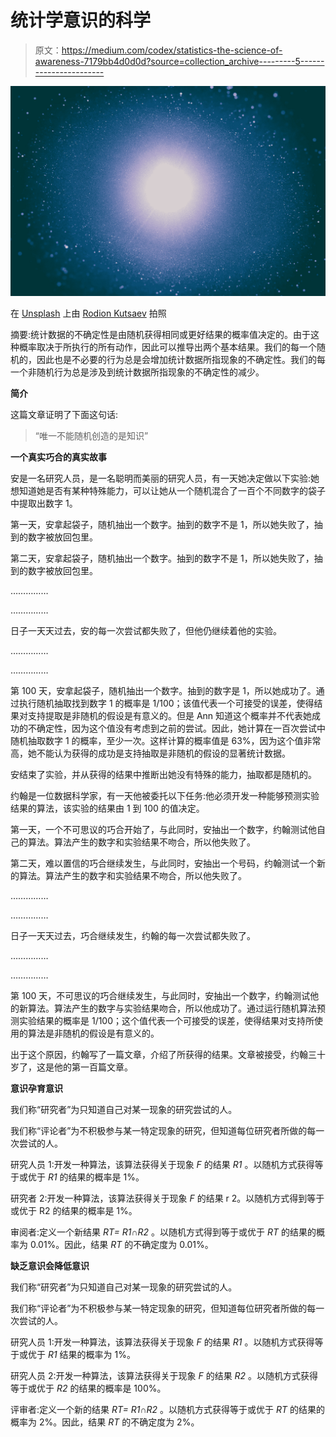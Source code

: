 # 统计学意识的科学

> 原文：<https://medium.com/codex/statistics-the-science-of-awareness-7179bb4d0d0d?source=collection_archive---------5----------------------->

![](img/699759e2f4aa3772a58530af7326c89d.png)

在 [Unsplash](https://unsplash.com/s/photos/light?utm_source=unsplash&utm_medium=referral&utm_content=creditCopyText) 上由 [Rodion Kutsaev](https://unsplash.com/@frostroomhead?utm_source=unsplash&utm_medium=referral&utm_content=creditCopyText) 拍照

摘要:统计数据的不确定性是由随机获得相同或更好结果的概率值决定的。由于这种概率取决于所执行的所有动作，因此可以推导出两个基本结果。我们的每一个随机的，因此也是不必要的行为总是会增加统计数据所指现象的不确定性。我们的每一个非随机行为总是涉及到统计数据所指现象的不确定性的减少。

**简介**

这篇文章证明了下面这句话:

> “唯一不能随机创造的是知识”

**一个真实巧合的真实故事**

安是一名研究人员，是一名聪明而美丽的研究人员，有一天她决定做以下实验:她想知道她是否有某种特殊能力，可以让她从一个随机混合了一百个不同数字的袋子中提取出数字 1。

第一天，安拿起袋子，随机抽出一个数字。抽到的数字不是 1，所以她失败了，抽到的数字被放回包里。

第二天，安拿起袋子，随机抽出一个数字。抽到的数字不是 1，所以她失败了，抽到的数字被放回包里。

……………

……………

日子一天天过去，安的每一次尝试都失败了，但他仍继续着他的实验。

……………

……………

第 100 天，安拿起袋子，随机抽出一个数字。抽到的数字是 1，所以她成功了。通过执行随机抽取找到数字 1 的概率是 1/100；该值代表一个可接受的误差，使得结果对支持提取是非随机的假设是有意义的。但是 Ann 知道这个概率并不代表她成功的不确定性，因为这个值没有考虑到之前的尝试。因此，她计算在一百次尝试中随机抽取数字 1 的概率，至少一次。这样计算的概率值是 63%，因为这个值非常高，她不能认为获得的成功是支持抽取是非随机的假设的显著统计数据。

安结束了实验，并从获得的结果中推断出她没有特殊的能力，抽取都是随机的。

约翰是一位数据科学家，有一天他被委托以下任务:他必须开发一种能够预测实验结果的算法，该实验的结果由 1 到 100 的值决定。

第一天，一个不可思议的巧合开始了，与此同时，安抽出一个数字，约翰测试他自己的算法。算法产生的数字和实验结果不吻合，所以他失败了。

第二天，难以置信的巧合继续发生，与此同时，安抽出一个号码，约翰测试一个新的算法。算法产生的数字和实验结果不吻合，所以他失败了。

……………

……………

日子一天天过去，巧合继续发生，约翰的每一次尝试都失败了。

……………

……………

第 100 天，不可思议的巧合继续发生，与此同时，安抽出一个数字，约翰测试他的新算法。算法产生的数字与实验结果吻合，所以他成功了。通过运行随机算法预测实验结果的概率是 1/100；这个值代表一个可接受的误差，使得结果对支持所使用的算法是非随机的假设是有意义的。

出于这个原因，约翰写了一篇文章，介绍了所获得的结果。文章被接受，约翰三十岁了，这是他的第一百篇文章。

**意识孕育意识**

我们称“研究者”为只知道自己对某一现象的研究尝试的人。

我们称“评论者”为不积极参与某一特定现象的研究，但知道每位研究者所做的每一次尝试的人。

研究人员 1:开发一种算法，该算法获得关于现象 *F* 的结果 *R1* 。以随机方式获得等于或优于 *R1* 的结果的概率是 1%。

研究者 2:开发一种算法，该算法获得关于现象 *F* 的结果 r 2。以随机方式得到等于或优于 R2 的结果的概率是 1%。

审阅者:定义一个新结果 *RT= R1∩R2* 。以随机方式得到等于或优于 *RT* 的结果的概率为 0.01%。因此，结果 *RT* 的不确定度为 0.01%。

**缺乏意识会降低意识**

我们称“研究者”为只知道自己对某一现象的研究尝试的人。

我们称“评论者”为不积极参与某一特定现象的研究，但知道每位研究者所做的每一次尝试的人。

研究人员 1:开发一种算法，该算法获得关于现象 *F* 的结果 *R1* 。以随机方式获得等于或优于 *R1* 结果的概率为 1%。

研究人员 2:开发一种算法，该算法获得关于现象 *F* 的结果 *R2* 。以随机方式获得等于或优于 *R2* 的结果的概率是 100%。

评审者:定义一个新的结果 *RT= R1∩R2* 。以随机方式获得等于或优于 *RT* 的结果的概率为 2%。因此，结果 *RT* 的不确定度为 2%。